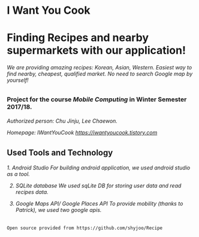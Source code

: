 # I Want You Cook 

<h1><b>Finding Recipes and nearby supermarkets with our application!</b></h1>

<h6>We are providing amazing recipes: Korean, Asian, Western.
Easiest way to find nearby, cheapest, qualified market. No need to search Google map by yourself!</h6>


<h3>Project for the course <i>Mobile Computing</i> in Winter Semester 2017/18.</h3>

<h6>Authorized person: Chu Jinju, Lee Chaewon.

Homepage: IWantYouCook https://iwantyoucook.tistory.com</h6>

<h2><b>Used Tools and Technology</b></h2>
  
  <h6>
  1. Android Studio
    For building android application, we used android studio as a tool.
  
  2. SQLite database
    We used sqLite DB for storing user data and read recipes data.
    
  3. Google Maps API/ Google Places API
    To provide mobility (thanks to Patrick), we used two google apis.
   </h6> 
    
    
    
    Open source provided from https://github.com/shyjoo/Recipe
    
